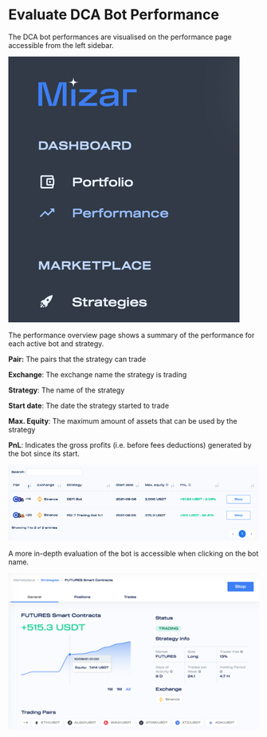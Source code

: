# Evaluate DCA Bot Performance

The DCA bot performances are visualised on the performance page accessible from the left sidebar.

![](../../.gitbook/assets/screen-shot-2021-09-15-at-10.34.33-pm.png)

The performance overview page shows a summary of the performance for each active bot and strategy.&#x20;

**Pair:** The pairs that the strategy can trade

**Exchange**: The exchange name the strategy is trading

**Strategy**: The name of the strategy

**Start date**: The date the strategy started to trade

**Max. Equity**: The maximum amount of assets that can be used by the strategy

**PnL**: Indicates the gross profits (i.e. before fees deductions) generated by the bot since its start.

![](../../.gitbook/assets/screenshot-2021-09-17-at-08.43.49.png)

A more in-depth evaluation of the bot is accessible when clicking on the bot name.

![Bot Perfomance Page](../../.gitbook/assets/screen-shot-2021-09-15-at-11.15.47-pm.png)
